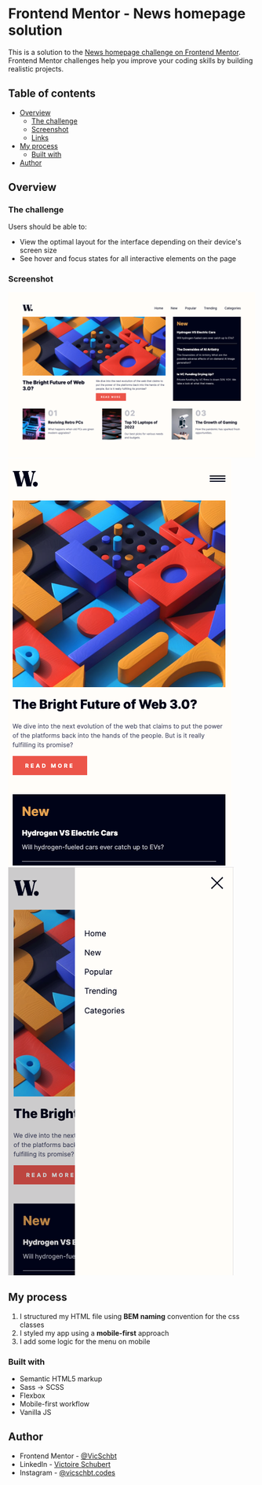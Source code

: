 # Frontend Mentor - News homepage solution

This is a solution to the [News homepage challenge on Frontend Mentor](https://www.frontendmentor.io/challenges/news-homepage-H6SWTa1MFl). Frontend Mentor challenges help you improve your coding skills by building realistic projects.

## Table of contents

- [Overview](#overview)
  - [The challenge](#the-challenge)
  - [Screenshot](#screenshot)
  - [Links](#links)
- [My process](#my-process)
  - [Built with](#built-with)
- [Author](#author)

## Overview

### The challenge

Users should be able to:

- View the optimal layout for the interface depending on their device's screen size
- See hover and focus states for all interactive elements on the page

### Screenshot

![](./screenshots/screenshot-desktop.png)
![](./screenshots/screenshot-mobile.png) ![](./screenshots/screenshot-mobile-menu.png)

<!-- ### Links

- Solution URL: [Add solution URL here](https://your-solution-url.com)
- Live Site URL: [Add live site URL here](https://your-live-site-url.com) -->

## My process

1. I structured my HTML file using **BEM naming** convention for the css classes
2. I styled my app using a **mobile-first** approach
3. I add some logic for the menu on mobile

### Built with

- Semantic HTML5 markup
- Sass -> SCSS
- Flexbox
- Mobile-first workflow
- Vanilla JS

## Author

- Frontend Mentor - [@VicSchbt](https://www.frontendmentor.io/profile/VicSchbt)
- LinkedIn - [Victoire Schubert](www.linkedin.com/in/victoire-schubert)
- Instagram - [@vicschbt.codes](https://www.instagram.com/vicschbt.codes?igsh=OHczMzcwMWpjZm1p&utm_source=qr)
